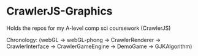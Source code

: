 # CrawlerJS-Graphics
Holds the repos for my A-level comp sci coursework (CrawlerJS)

Chronology: (webGL -> webGL-phong -> CrawlerRenderer -> CrawlerInterface -> CrawlerGameEngine -> DemoGame -> GJKAlgorithm)
